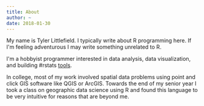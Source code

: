 ```yaml
---
title: About
author: ~
date: 2018-01-30
---
```


My name is Tyler Littlefield. I typically write about R programming here. If I'm feeling adventurous I may write something unrelated to R. 

I'm a hobbyist programmer interested in data analysis, data visualization, and building #rstats [tools](https://github.com/tyluRp).

In college, most of my work involved spatial data problems using point and click GIS software like QGIS or ArcGIS. Towards the end of my senior year I took a class on geographic data science using R and found this language to be very intuitive for reasons that are beyond me. 